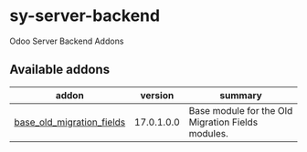 # sy-server-backend
Odoo Server Backend Addons

[//]: # (addons)

Available addons
----------------
addon | version | summary
--- | --- | ---
[base_old_migration_fields](base_old_migration_fields/) | 17.0.1.0.0 | Base module for the Old Migration Fields modules.


[//]: # (end addons)

